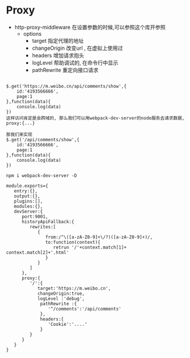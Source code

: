 # Proxy

* http-proxy-middleware 在设置参数的时候,可以参照这个库开参照
  * options
    * target 指定代理的地址
    * changeOrigin 改变url , 在虚拟上使用过
    * headers 增加请求抱头
    * logLevel 帮助调试的, 在命令行中显示
    * pathRewrite 重定向接口请求

```text

$.get('https://m.weibo.cn/api/comments/show',{
    id:'4193566666',
    page:1
},function(data){
    console.log(data)
})
这样访问肯定是会跨域的, 那么我们可以用webpack-dev-server的node服务去请求数据, proxy:{...} 
```

```text
那我们来实现
$.get('/api/comments/show',{
    id:'4193566666',
    page:1
},function(data){
    console.log(data)
})
```

```text
npm i webpack-dev-server -D

module.exports={
   entry:{},
   output:{},
   plugins:[],
   modules:{},
   devServer:{
      port:9001,
      historyApiFallback:{
         rewrites:[
            {
               from:/^\([a-zA-Z0-9]+\/?)([a-zA-Z0-9]+)/,
               to:function(context){
                  retrun '/'+context.match[1]+  context.match[2]+'.html'
               }
            }
         ]
      },
      proxy:{
         '/':{
            target:'https://m.weibo.cn',
            changeOrigin:true,
            logLevel :'debug',
             pathRewrite :{
                '^/comments':'/api/comments'
             },
             headers:{
                'Cookie':'....'
             }
         }
      }
   }
}
```



